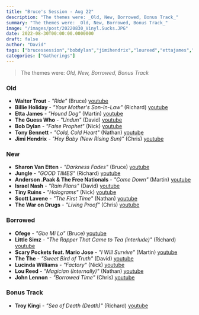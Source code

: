 ```yaml
---
title: "Bruce's Session - Aug 22"
description: "The themes were: _Old, New, Borrowed, Bonus Track_"
summary: "The themes were: _Old, New, Borrowed, Bonus Track_"
image: "/images/post/20220830_Vinyl.Sucks.JPG"
date: 2022-08-30T00:00:00.0000000
draft: false
author: "David"
tags: ["brucessession","bobdylan","jimihendrix","loureed","ettajames","lucindawilliams","johnlennon","thewarondrugs","thethe","tinyruins","troykingi","tonybennett","andersonpaak","littlesimz","scarypockets","freenationals","israelnash","sharonvanetten","ofege","jungle","mariojose","waltertrout","theguesswho","scottlavene","billieholiday","youtube"]
categories: ["Gatherings"]
---
```

> The themes were: _Old, New, Borrowed, Bonus Track_
### Old
- **Walter Trout** - _"Ride"_ (Bruce) [youtube](https://www.youtube.com/watch?v=CLzmOugNc2I)
- **Billie Holiday** - _"Your Mother's Son-In-Law"_ (Richard) [youtube](https://www.youtube.com/watch?v=GXI65jyxDlg)
- **Etta James** - _"Hound Dog"_ (Martin) [youtube](https://www.youtube.com/watch?v=AajWIr-BQ8s)
- **The Guess Who** - _"Undun"_ (David) [youtube](https://www.youtube.com/watch?v=AL0xci_rGXs)
- **Bob Dylan** - _"False Prophet"_ (Nick) [youtube](https://www.youtube.com/watch?v=aIF0gkqvaQ0)
- **Tony Bennett** - _"Cold, Cold Heart"_ (Nathan) [youtube](https://www.youtube.com/watch?v=Vbg7-kVtPKs)
- **Jimi Hendrix** - _"Hey Baby (New Rising Sun)"_ (Chris) [youtube](https://www.youtube.com/watch?v=-ofvMjfotjA)
### New
- **Sharon Van Etten** - _"Darkness Fades"_ (Bruce) [youtube](https://www.youtube.com/watch?v=nT1vAjVJPQE)
- **Jungle** - _"GOOD TIMES"_ (Richard) [youtube](https://www.youtube.com/watch?v=gpwYTeRSgc8)
- **Anderson .Paak & The Free Nationals** - _"Come Down"_ (Martin) [youtube](https://www.youtube.com/watch?v=-OqrcUvrbRY)
- **Israel Nash** - _"Rain Plans"_ (David) [youtube](https://www.youtube.com/watch?v=Lur7cI1Sq4Y)
- **Tiny Ruins** - _"Holograms"_ (Nick) [youtube](https://www.youtube.com/watch?v=QVmZu1360K8)
- **Scott Lavene** - _"The First Time"_ (Nathan) [youtube](https://www.youtube.com/watch?v=skSFHko5cjE)
- **The War on Drugs** - _"Living Proof"_ (Chris) [youtube](https://www.youtube.com/watch?v=B3OEofsCur8)
### Borrowed
- **Ofege** - _"Gbe Mi Lo"_ (Bruce) [youtube](https://www.youtube.com/watch?v=1SZ_2JQJvtI)
- **Little Simz** - _"The Rapper That Came to Tea (interlude)"_ (Richard) [youtube](https://www.youtube.com/watch?v=sr04ph-OwV4)
- **Scary Pockets feat. Mario Jose** - _"I Will Survive"_ (Martin) [youtube](https://www.youtube.com/watch?v=XYeuvbhKy4I)
- **The The** - _"Sweet Bird of Truth"_ (David) [youtube](https://www.youtube.com/watch?v=azysyU_Rr1g)
- **Lucinda Williams** - _"Factory"_ (Nick) [youtube](https://www.youtube.com/watch?v=b_EQYjzWAjs)
- **Lou Reed** - _"Magician (Internally)"_ (Nathan) [youtube](https://www.youtube.com/watch?v=I5kuO6ItSfo)
- **John Lennon** - _"Borrowed Time"_ (Chris) [youtube](https://www.youtube.com/watch?v=WggUweuTFxg)
### Bonus Track
- **Troy Kingi** - _"Sea of Death (Death)"_ (Richard) [youtube](https://www.youtube.com/watch?v=YFfus2SbgpQ)
